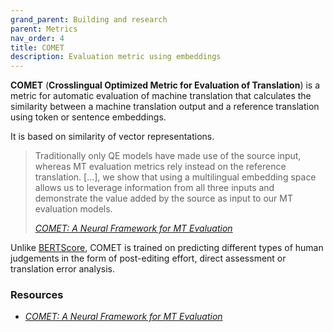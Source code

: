 ```yaml
---
grand_parent: Building and research
parent: Metrics
nav_order: 4
title: COMET
description: Evaluation metric using embeddings
---
```


**COMET** (**Crosslingual Optimized Metric for Evaluation of Translation**) is a metric for automatic evaluation of machine translation that calculates the similarity between a machine translation output and a reference translation using token or sentence embeddings.

It is based on similarity of vector representations.

> Traditionally only QE models have made use of the source input, whereas MT evaluation metrics rely instead on the reference translation. [...], we show that using a multilingual embedding space allows us to leverage information from all three inputs and demonstrate the value added by the source as input to our MT evaluation models.
>
> [*COMET: A Neural Framework for MT Evaluation*](#resources-and-papers)

Unlike [BERTScore](bertscore.md), COMET is trained on predicting different types of human judgements in the form of post-editing effort, direct assessment or translation error analysis.

### Resources

- [*COMET: A Neural Framework for MT Evaluation*](https://aclanthology.org/2020.emnlp-main.213.pdf)
